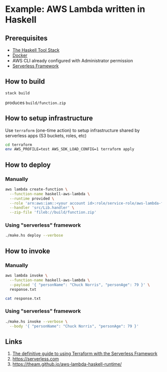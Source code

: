 # Example: AWS Lambda written in Haskell

## Prerequisites

- [The Haskell Tool Stack](https://docs.haskellstack.org/en/stable/GUIDE/)
- [Docker](https://www.docker.com/community-edition)
- AWS CLI already configured with Administrator permission
- [Serverless Framework](https://serverless.com/)

## How to build

```sh
stack build
```

produces `build/function.zip`

## How to setup infrastructure

Use `terraform` (one-time action) to setup infrastructure shared by serverless apps
(S3 buckets, roles, etc)

```sh
cd terraform
env AWS_PROFILE=test AWS_SDK_LOAD_CONFIG=1 terraform apply
```

## How to deploy

### Manually

```sh
aws lambda create-function \
  --function-name haskell-aws-lambda \
  --runtime provided \
  --role 'arn:aws:iam::<your account id>:role/service-role/aws-lambda-function-role' \
  --handler 'src/Lib.handler' \
  --zip-file 'fileb://build/function.zip'
```

### Using "serverless" framework

```sh
./make.hs deploy --verbose
```

## How to invoke

### Manually

```sh
aws lambda invoke \
  --function-name haskell-aws-lambda \
  --payload '{ "personName": "Chuck Norris", "personAge": 79 }' \
  response.txt

cat response.txt
```

### Using "serverless" framework

```sh
./make.hs invoke --verbose \
  --body '{ "personName": "Chuck Norris", "personAge": 79 }'
```

## Links

1. [The definitive guide to using Terraform with the Serverless Framework](https://serverless.com/blog/definitive-guide-terraform-serverless/)
1. https://serverless.com
1. https://theam.github.io/aws-lambda-haskell-runtime/
